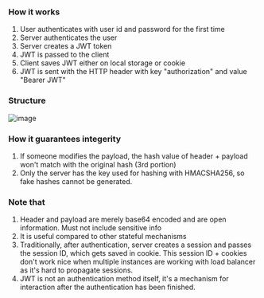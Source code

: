 ### How it works
1) User authenticates with user id and password for the first time
2) Server authenticates the user
3) Server creates a JWT token
4) JWT is passed to the client
5) Client saves JWT either on local storage or cookie
6) JWT is sent with the HTTP header with key "authorization" and value "Bearer JWT"

### Structure
![image](https://user-images.githubusercontent.com/44560576/182671240-4ff1f104-f0db-4767-b664-e9048d00517a.png)

### How it guarantees integerity
1) If someone modifies the payload, the hash value of header + payload won't match with the original hash (3rd portion)
2) Only the server has the key used for hashing with HMACSHA256, so fake hashes cannot be generated.

### Note that
1) Header and payload are merely base64 encoded and are open information. Must not include sensitive info
2) It is useful compared to other stateful mechanisms 
3) Traditionally, after authentication, server creates a session and passes the session ID, which gets saved in cookie. This session ID + cookies don't work nice when multiple instances are working with load balancer as it's hard to propagate sessions.
4) JWT is not an authentication method itself, it's a mechanism for interaction after the authentication has been finished.
